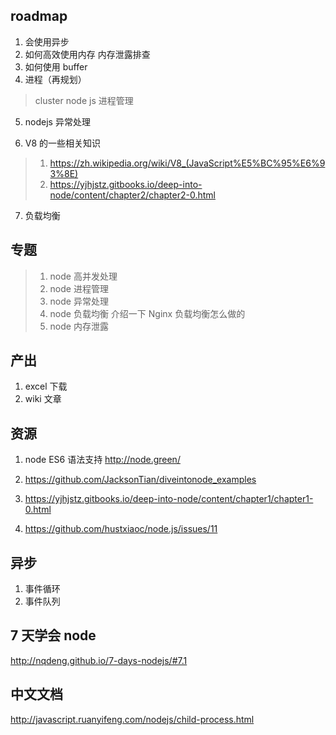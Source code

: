 ## roadmap 
1. 会使用异步
2. 如何高效使用内存  内存泄露排查
3. 如何使用 buffer 
4. 进程（再规划）
> cluster 
> node js 进程管理

5. nodejs 异常处理


6. V8 的一些相关知识
> 1. https://zh.wikipedia.org/wiki/V8_(JavaScript%E5%BC%95%E6%93%8E)
> 2. https://yjhjstz.gitbooks.io/deep-into-node/content/chapter2/chapter2-0.html

7.  负载均衡
## 专题
> 1. node 高并发处理
> 2. node 进程管理
> 3. node 异常处理
> 4. node 负载均衡 介绍一下 Nginx 负载均衡怎么做的
> 5. node 内存泄露

## 产出
1. excel 下载
2. wiki 文章



## 资源
1. node ES6 语法支持 http://node.green/
2. https://github.com/JacksonTian/diveintonode_examples

3. https://yjhjstz.gitbooks.io/deep-into-node/content/chapter1/chapter1-0.html
4. https://github.com/hustxiaoc/node.js/issues/11

## 异步
1. 事件循环
2. 事件队列

## 7 天学会 node 
http://nqdeng.github.io/7-days-nodejs/#7.1

## 中文文档 
http://javascript.ruanyifeng.com/nodejs/child-process.html
